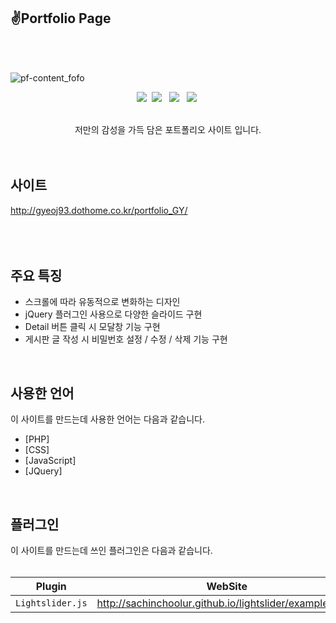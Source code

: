 ## ✌Portfolio Page
<br>
<br>

![pf-content_fofo](https://user-images.githubusercontent.com/84562763/134626341-a407aa39-5201-43fc-a953-6916a6478eb7.jpg)

<p align="center">
<img src="https://img.shields.io/badge/PHP-777BB4?style=flat-square&logo=PHP&logoColor=white"/></a>&nbsp
<img src="https://img.shields.io/badge/CSS3-1572B6?style=flat-square&logo=CSS3&logoColor=white"/></a> &nbsp
<img src="https://img.shields.io/badge/JavaScript-F7DF1E?style=flat-square&logo=JavaScript&logoColor=white"/></a> &nbsp
<img src="https://img.shields.io/badge/jQuery-0769AD?style=flat-square&logo=jQuery&logoColor=white"/></a>&nbsp

<br>
<br>
<p align="center">저만의 감성을 가득 담은 포트폴리오 사이트 입니다.

<br>
<br>
<br>

## 사이트
http://gyeoj93.dothome.co.kr/portfolio_GY/<br>
<br>
<br>
<br>

## 주요 특징
* 스크롤에 따라 유동적으로 변화하는 디자인
* jQuery 플러그인 사용으로 다양한 슬라이드 구현   
* Detail 버튼 클릭 시 모달창 기능 구현    
* 게시판 글 작성 시 비밀번호 설정 / 수정 / 삭제 기능 구현   

<br>

## 사용한 언어
이 사이트를 만드는데 사용한 언어는 다음과 같습니다.

* [PHP]   
* [CSS]   
* [JavaScript]   
* [JQuery]   
<br>

## 플러그인

이 사이트를 만드는데 쓰인 플러그인은 다음과 같습니다.   
<br>

| Plugin | WebSite |
|---|:---:|
| `Lightslider.js` | http://sachinchoolur.github.io/lightslider/examples.html |
